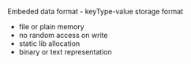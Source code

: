 Embeded data format - keyType-value storage format
* file or plain memory
* no random access on write
* static lib allocation
* binary or text representation
